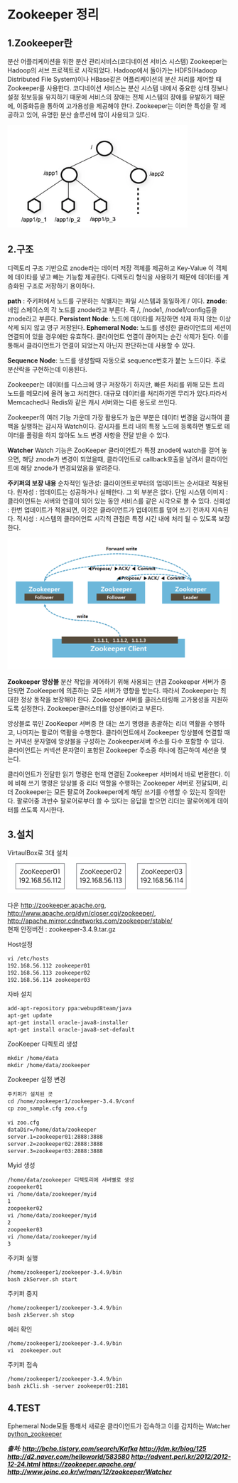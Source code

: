# Zookeeper 정리
## 1.Zookeeper란

분산 어플리케이션을 위한 분산 관리서비스(코디네이션 서비스 시스템)
Zookeeper는 Hadoop의 서브 프로젝트로 시작되었다. Hadoop에서 돌아가는 HDFS(Hadoop Distributed File System)이나 HBase같은 어플리케이션의 분산 처리를 제어할 때 Zookeeper를 사용한다.
코디네이션 서비스는 분산 시스템 내에서 중요한 상태 정보나 설정 정보등을 유지하기 때문에 서비스의 장애는 전체 시스템의 장애를 유발하기 때문에, 이중화등을 통하여 고가용성을 제공해야 한다. Zookeeper는 이러한 특성을 잘 제공하고 있어, 유명한 분산 솔루션에 많이 사용되고 있다.

![zookeeper](https://raw.githubusercontent.com/namgunghyeon/wiki/8e2fa9bebaffb848c7018f399a1a4533fd502990/images/zookeeper/%EC%8A%A4%ED%81%AC%EB%A6%B0%EC%83%B7%202016-11-14%20%EC%98%A4%EC%A0%84%202.53.58.png)

## 2.구조
디렉토리 구조 기반으로 znode라는 데이터 저장 객체를 제공하고 Key-Value 이 객체에 데이타를 넣고 빼는 기능함 제공한다. 디렉토리 형식을 사용하기 때문에 데이터를 계층화된 구조로 저장하기 용이하다.


**path** : 주키퍼에서 노드를 구분하는 식별자는 파일 시스템과 동일하게 / 이다.
**znode**: 네임 스페이스의 각 노드를 znode라고 부른다.
즉 /, /node1, /node1/config등을 znode라고 부른다.
**Persistent Node**:
노드에 데이타를 저장하면 삭제 하지 않는 이상 삭제 되지 않고 영구 저장된다.
**Ephemeral Node**:
노드를 생성한 클라이언트의 세션이 연결되어 있을 경우에만 유효하다. 클라이언트 연결이 끊어지는 순간 삭제가 된다. 이를 통해서 클라이언트가 연결이 되었는지 아닌지
판단하는데 사용할 수 있다.

**Sequence Node**:
노드를 생성할때 자동으로 sequence번호가 붙는 노드이다. 주로 분산락을 구현하는데 이용된다.

Zookeeper는 데이터를 디스크에 영구 저장하기 하지만, 빠른 처리를 위해 모든 트리 노드를 메모리에 올려 놓고 처리한다. 대규모 데이터를 처리하기엔 무리가 있다.따라서 Memcached나 Redis와 같은 캐시 서버와는 다른 용도로 쓰인다.

Zookeeper의 여러 기능 가운데 가장 활용도가 높은 부분은 데이터 변경을 감시하여 콜백을 실행하는 감시자 Watch이다. 감시자를 트리 내의 특정 노드에 등록하면 별도로 테이터를 폴링을 하지 않아도 노드 변경 사항을 전달 받을 수 있다.

**Watcher**
Watch 기능은 ZooKeeper 클라이언트가 특정 znode에 watch를 걸어 놓으면, 해당 znode가 변경이 되었을때, 클라이언트로 callback호출을 날려서 클라이언트에 해당 znode가 변경되었음을 알려준다.


**주키퍼의 보장 내용**
순차적인 일관성: 클라이언트로부터의 업데이트는 순서대로 적용된다.
원자성 : 업데이트는 성공하거나 실패한다. 그 외 부분은 없다.
단일 시스템 이미지 : 클라이언트는 서버와 연결이 되어 있는 동안 서비스를 같은 시각으로 볼 수 있다.
신뢰성 : 한번 업데이트가 적용되면, 이것은 클라이언트가 업데이트를 덮어 쓰기 전까지 지속된다.
적시성 : 시스템의 클라이언트 시각적 관점은 특정 시간 내에 처리 될 수 있도록 보장한다.

![zookeeper](https://raw.githubusercontent.com/namgunghyeon/wiki/8e2fa9bebaffb848c7018f399a1a4533fd502990/images/zookeeper/%EC%8A%A4%ED%81%AC%EB%A6%B0%EC%83%B7%202016-11-14%20%EC%98%A4%EC%A0%84%202.54.04.png)

**Zookeeper 앙상블**
분산 작업을 제어하기 위해 사용되는 만큼 Zookeeper 서버가 중단되면 ZooKeeper에 의존하는 모든 서버가 영향을 받는다. 따라서 Zookeeper는 최대한 정상 동작을 보장해야 한다. Zookeeper 서버를 클러스터링해 고가용성을 지원하도록 설정한다. Zookeeper클러스터를 앙상블이라고 부른다.

앙상블로 묶인 ZooKeeper 서버중 한 대는 쓰기 명령을 총괄하는 리더 역활을 수행하고, 나머지는 팔로어 역활을 수행한다. 클라이언트에서 Zookeeper 앙상블에 연결할 때는 커넥션 문자열에 앙상블을 구성하는 Zookeeper서버 주소를 다수 포함할 수 있다. 클라이언트는 커넥션 문자열이 포함된 Zookeeper 주소중 하나에 접근하여 세션을 맺는다.

클라이언트가 전달한 읽기 명령은 현재 연결된 Zookeeper 서버에서 바로 변환한다. 이에 비해 쓰기 명령은 앙상블 중 리더 역할을 수행하는 Zookeeper 서버로 전달되며, 리더 Zookeeper는 모든 팔로어 Zookeeper에게 해당 쓰기를 수행할 수 있는지 질의한다. 팔로어중 과반수 팔로어로부터 쓸 수 있다는 응답을 받으면 리더는 팔로어에게 데이터를 쓰도록 지시한다.

## 3.설치
VirtaulBox로 3대 설치
![zookeeper](https://raw.githubusercontent.com/namgunghyeon/wiki/8e2fa9bebaffb848c7018f399a1a4533fd502990/images/zookeeper/%EC%8A%A4%ED%81%AC%EB%A6%B0%EC%83%B7%202016-11-14%20%EC%98%A4%EC%A0%84%202.54.11.png)

다운
http://zookeeper.apache.org, http://www.apache.org/dyn/closer.cgi/zookeeper/, http://apache.mirror.cdnetworks.com/zookeeper/stable/  
현재 안정버전 : zookeeper-3.4.9.tar.gz

Host설정
```
vi /etc/hosts
192.168.56.112 zookeeper01
192.168.56.113 zookeeper02
192.168.56.114 zookeeper03
```
자바 설치
```
add-apt-repository ppa:webupd8team/java
apt-get update
apt-get install oracle-java8-installer
apt-get install oracle-java8-set-default
```
ZooKeeper 디렉토리 생성
```
mkdir /home/data
mkdir /home/data/zookeeper
```
Zookeeper 설정 변경
```
주키퍼가 설치된 곳
cd /home/zookeeper1/zookeeper-3.4.9/conf
cp zoo_sample.cfg zoo.cfg

vi zoo.cfg
dataDir=/home/data/zookeeper
server.1=zookeeper01:2888:3888
server.2=zookeeper02:2888:3888
server.3=zookeeper03:2888:3888
```
Myid 생성
```
/home/data/zookeeper 디렉토리에 서버별로 생성
zoopeeker01
vi /home/data/zookeeper/myid
1
zoopeeker02
vi /home/data/zookeeper/myid
2
zoopeeker03
vi /home/data/zookeeper/myid
3
```
주키퍼 실행
```
/home/zookeeper1/zookeeper-3.4.9/bin
bash zkServer.sh start
```
주키퍼 중지
```
/home/zookeeper1/zookeeper-3.4.9/bin
bash zkServer.sh stop
```
에러 확인
```
/home/zookeeper1/zookeeper-3.4.9/bin
vi  zookeeper.out
```
주키퍼 접속
```
/home/zookeeper1/zookeeper-3.4.9/bin
bash zkCli.sh -server zookeeper01:2181
```
## 4.TEST
Ephemeral Node모들 통해서 새로운 클라이언트가 접속하고 이를 감지하는 Watcher
[python_zookeeper](https://github.com/namgunghyeon/python_zookeeper)



***출처:
http://bcho.tistory.com/search/Kafka
http://jdm.kr/blog/125
http://d2.naver.com/helloworld/583580
http://advent.perl.kr/2012/2012-12-24.html
https://zookeeper.apache.org/
http://www.joinc.co.kr/w/man/12/zookeeper/Watcher***
